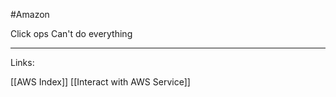 #Amazon 


Click ops 
Can't do everything 





---
Links:

[[AWS Index]]
[[Interact with AWS Service]]
